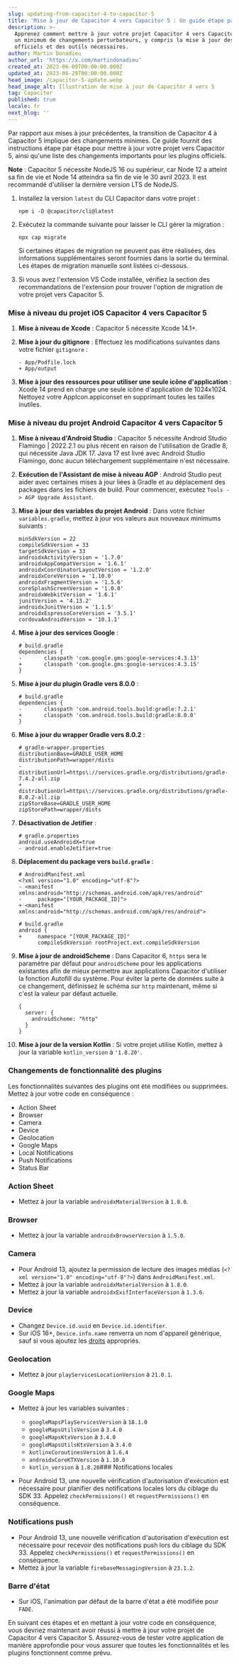 ```yaml
---
slug: updating-from-capacitor-4-to-capacitor-5
title: 'Mise à jour de Capacitor 4 vers Capacitor 5 : Un guide étape par étape'
description: >-
  Apprenez comment mettre à jour votre projet Capacitor 4 vers Capacitor 5 avec
  un minimum de changements perturbateurs, y compris la mise à jour des plugins
  officiels et des outils nécessaires.
author: Martin Donadieu
author_url: 'https://x.com/martindonadieu'
created_at: 2023-06-09T00:00:00.000Z
updated_at: 2023-06-29T00:00:00.000Z
head_image: /capacitor-5-update.webp
head_image_alt: Illustration de mise à jour de Capacitor 4 vers 5
tag: Capacitor
published: true
locale: fr
next_blog: ''
---
```


Par rapport aux mises à jour précédentes, la transition de Capacitor 4 à Capacitor 5 implique des changements minimes. Ce guide fournit des instructions étape par étape pour mettre à jour votre projet vers Capacitor 5, ainsi qu'une liste des changements importants pour les plugins officiels.

**Note** : Capacitor 5 nécessite NodeJS 16 ou supérieur, car Node 12 a atteint sa fin de vie et Node 14 atteindra sa fin de vie le 30 avril 2023. Il est recommandé d'utiliser la dernière version LTS de NodeJS.

1. Installez la version `latest` du CLI Capacitor dans votre projet :

   ```
   npm i -D @capacitor/cli@latest
   ```

2. Exécutez la commande suivante pour laisser le CLI gérer la migration :

   ```
   npx cap migrate
   ```

   Si certaines étapes de migration ne peuvent pas être réalisées, des informations supplémentaires seront fournies dans la sortie du terminal. Les étapes de migration manuelle sont listées ci-dessous.

3. Si vous avez l'extension VS Code installée, vérifiez la section des recommandations de l'extension pour trouver l'option de migration de votre projet vers Capacitor 5.

### Mise à niveau du projet iOS Capacitor 4 vers Capacitor 5

1. **Mise à niveau de Xcode** : Capacitor 5 nécessite Xcode 14.1+.

2. **Mise à jour du gitignore** : Effectuez les modifications suivantes dans votre fichier `gitignore` :

   ```
   - App/Podfile.lock
   + App/output
   ```

3. **Mise à jour des ressources pour utiliser une seule icône d'application** : Xcode 14 prend en charge une seule icône d'application de 1024x1024. Nettoyez votre AppIcon.appiconset en supprimant toutes les tailles inutiles.

### Mise à niveau du projet Android Capacitor 4 vers Capacitor 5

1. **Mise à niveau d'Android Studio** : Capacitor 5 nécessite Android Studio Flamingo | 2022.2.1 ou plus récent en raison de l'utilisation de Gradle 8, qui nécessite Java JDK 17. Java 17 est livré avec Android Studio Flamingo, donc aucun téléchargement supplémentaire n'est nécessaire.

2. **Exécution de l'Assistant de mise à niveau AGP** : Android Studio peut aider avec certaines mises à jour liées à Gradle et au déplacement des packages dans les fichiers de build. Pour commencer, exécutez `Tools -> AGP Upgrade Assistant`.

3. **Mise à jour des variables du projet Android** : Dans votre fichier `variables.gradle`, mettez à jour vos valeurs aux nouveaux minimums suivants :

   ```
   minSdkVersion = 22
   compileSdkVersion = 33
   targetSdkVersion = 33
   androidxActivityVersion = '1.7.0'
   androidxAppCompatVersion = '1.6.1'
   androidxCoordinatorLayoutVersion = '1.2.0'
   androidxCoreVersion = '1.10.0'
   androidxFragmentVersion = '1.5.6'
   coreSplashScreenVersion = '1.0.0'
   androidxWebkitVersion = '1.6.1'
   junitVersion = '4.13.2'
   androidxJunitVersion = '1.1.5'
   androidxEspressoCoreVersion = '3.5.1'
   cordovaAndroidVersion = '10.1.1'
   ```

4. **Mise à jour des services Google** :

   ```
   # build.gradle
   dependencies {
   -       classpath 'com.google.gms:google-services:4.3.13'
   +       classpath 'com.google.gms:google-services:4.3.15'
   }
   ```

5. **Mise à jour du plugin Gradle vers 8.0.0** :

   ```
   # build.gradle
   dependencies {
   -       classpath 'com.android.tools.build:gradle:7.2.1'
   +       classpath 'com.android.tools.build:gradle:8.0.0'
   }
   ```

6. **Mise à jour du wrapper Gradle vers 8.0.2** :

   ```
   # gradle-wrapper.properties
   distributionBase=GRADLE_USER_HOME
   distributionPath=wrapper/dists
   - distributionUrl=https\://services.gradle.org/distributions/gradle-7.4.2-all.zip
   + distributionUrl=https\://services.gradle.org/distributions/gradle-8.0.2-all.zip
   zipStoreBase=GRADLE_USER_HOME
   zipStorePath=wrapper/dists
   ```

7. **Désactivation de Jetifier** :

   ```
   # gradle.properties
   android.useAndroidX=true
   - android.enableJetifier=true
   ```

8. **Déplacement du package vers `build.gradle`** :

   ```
   # AndroidManifest.xml
   <?xml version="1.0" encoding="utf-8"?>
   - <manifest xmlns:android="http://schemas.android.com/apk/res/android"
   -     package="[YOUR_PACKAGE_ID]">
   + <manifest xmlns:android="http://schemas.android.com/apk/res/android">
   ```

   ```
   # build.gradle
   android {
   +     namespace "[YOUR_PACKAGE_ID]"
         compileSdkVersion rootProject.ext.compileSdkVersion
   ```

9. **Mise à jour de androidScheme** : Dans Capacitor 6, `https` sera le paramètre par défaut pour `androidScheme` pour les applications existantes afin de mieux permettre aux applications Capacitor d'utiliser la fonction Autofill du système. Pour éviter la perte de données suite à ce changement, définissez le schéma sur `http` maintenant, même si c'est la valeur par défaut actuelle.

   ```
   {
     server: {
       androidScheme: "http"
     }
   }
   ```

10. **Mise à jour de la version Kotlin** : Si votre projet utilise Kotlin, mettez à jour la variable `kotlin_version` à `'1.8.20'`.

### Changements de fonctionnalité des plugins

Les fonctionnalités suivantes des plugins ont été modifiées ou supprimées. Mettez à jour votre code en conséquence :

- Action Sheet
- Browser
- Camera
- Device
- Geolocation
- Google Maps
- Local Notifications
- Push Notifications
- Status Bar

### Action Sheet

- Mettez à jour la variable `androidxMaterialVersion` à `1.8.0`.

### Browser

- Mettez à jour la variable `androidxBrowserVersion` à `1.5.0`.

### Camera

- Pour Android 13, ajoutez la permission de lecture des images médias (`<?xml version="1.0" encoding="utf-8"?>`) dans `AndroidManifest.xml`.
- Mettez à jour la variable `androidxMaterialVersion` à `1.8.0`.
- Mettez à jour la variable `androidxExifInterfaceVersion` à `1.3.6`.

### Device

- Changez `Device.id.uuid` en `Device.id.identifier`.
- Sur iOS 16+, `Device.info.name` renverra un nom d'appareil générique, sauf si vous ajoutez les [droits](https://developer.apple.com/documentation/bundleresources/entitlements/com_apple_developer_device-information_user-assigned-device-name/) appropriés.

### Geolocation

- Mettez à jour `playServicesLocationVersion` à `21.0.1`.

### Google Maps

- Mettez à jour les variables suivantes :
  - `googleMapsPlayServicesVersion` à `18.1.0`
  - `googleMapsUtilsVersion` à `3.4.0`
  - `googleMapsKtxVersion` à `3.4.0`
  - `googleMapsUtilsKtxVersion` à `3.4.0`
  - `kotlinxCoroutinesVersion` à `1.6.4`
  - `androidxCoreKTXVersion` à `1.10.0`
  - `kotlin_version` à `1.8.20`### Notifications locales

- Pour Android 13, une nouvelle vérification d'autorisation d'exécution est nécessaire pour planifier des notifications locales lors du ciblage du SDK 33. Appelez `checkPermissions()` et `requestPermissions()` en conséquence.

### Notifications push

- Pour Android 13, une nouvelle vérification d'autorisation d'exécution est nécessaire pour recevoir des notifications push lors du ciblage du SDK 33. Appelez `checkPermissions()` et `requestPermissions()` en conséquence.
- Mettez à jour la variable `firebaseMessagingVersion` à `23.1.2`.

### Barre d'état

- Sur iOS, l'animation par défaut de la barre d'état a été modifiée pour `FADE`.

En suivant ces étapes et en mettant à jour votre code en conséquence, vous devriez maintenant avoir réussi à mettre à jour votre projet de Capacitor 4 vers Capacitor 5. Assurez-vous de tester votre application de manière approfondie pour vous assurer que toutes les fonctionnalités et les plugins fonctionnent comme prévu.